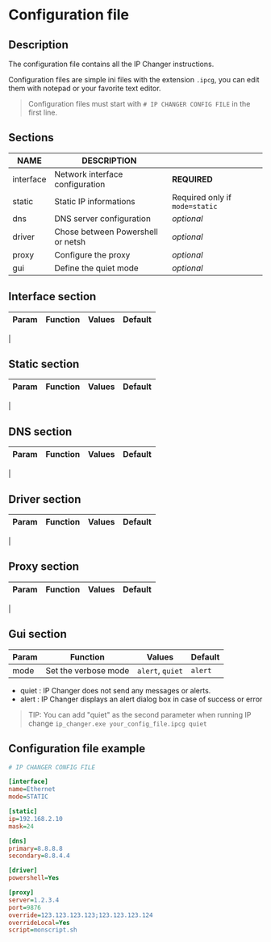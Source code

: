# Configuration file

## Description
The configuration file contains all the IP Changer instructions.

Configuration files are simple ini files with the extension `.ipcg`, you can edit them with notepad or your favorite text editor.

> Configuration files must start with `# IP CHANGER CONFIG FILE` in the first line.

## Sections
| NAME      | DESCRIPTION                       |                               |
|-----------|-----------------------------------|-------------------------------
| interface | Network interface configuration   | **REQUIRED**
| static    | Static IP informations            | Required only if `mode=static`
| dns       | DNS server configuration          | *optional*
| driver    | Chose between Powershell or netsh | *optional*
| proxy     | Configure the proxy               | *optional*
| gui       | Define the quiet mode             | *optional*

## Interface section
| Param | Function | Values | Default |
|---|---|---|---|
|

## Static section
| Param | Function | Values | Default |
|---|---|---|---|
|

## DNS section
| Param | Function | Values | Default |
|---|---|---|---|
|

## Driver section
| Param | Function | Values | Default |
|---|---|---|---|
|

## Proxy section
| Param | Function | Values | Default |
|---|---|---|---|
|


## Gui section
| Param | Function | Values | Default |
|---|---|---|---|
| mode | Set the verbose mode | `alert`, `quiet` | `alert`|

- quiet : IP Changer does not send any messages or alerts.
- alert : IP Changer displays an alert dialog box in case of success or error

> TIP: You can add "quiet" as the second parameter when running IP change
> `ip_changer.exe your_config_file.ipcg quiet`

## Configuration file example
```ini
# IP CHANGER CONFIG FILE

[interface]
name=Ethernet
mode=STATIC

[static]
ip=192.168.2.10
mask=24

[dns] 
primary=8.8.8.8
secondary=8.8.4.4

[driver]
powershell=Yes

[proxy]
server=1.2.3.4
port=9876
override=123.123.123.123;123.123.123.124
overrideLocal=Yes
script=monscript.sh
```
